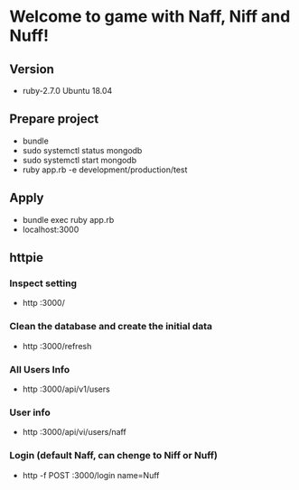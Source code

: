 # Welcome to game with Naff, Niff and Nuff!
## Version
- ruby-2.7.0 Ubuntu 18.04
## Prepare project
- bundle
- sudo systemctl status mongodb
- sudo systemctl start mongodb
- ruby app.rb -e development/production/test
## Apply 
- bundle exec ruby app.rb
- localhost:3000
## httpie
###  Inspect setting
- http :3000/
###  Clean the database and create the initial data
- http :3000/refresh
###  All Users Info
- http :3000/api/v1/users
###  User info
- http :3000/api/vi/users/naff
### Login (default Naff, can chenge to Niff or Nuff)
- http -f POST :3000/login name=Nuff
